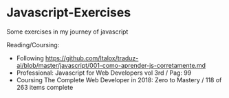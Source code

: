 # Javascript-Exercises
Some exercises in my journey of javascript

Reading/Coursing:

- Following https://github.com/Italox/traduz-ai/blob/master/javascript/001-como-aprender-js-corretamente.md
- Professional: Javascript for Web Developers vol 3rd / Pag: 99
- Coursing The Complete Web Developer in 2018: Zero to Mastery / 118 of 263 items complete
